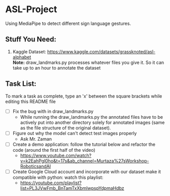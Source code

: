 # ASL-Project
 Using MediaPipe to detect different sign language gestures.

## Stuff You Need:
 1. Kaggle Dataset: https://www.kaggle.com/datasets/grassknoted/asl-alphabet  
 **Note:** draw_landmarks.py processes whatever files you give it. So it can take up to an hour to annotate the dataset
 
## Task List:
To mark a task as complete, type an 'x' between the square brackets while editing this README file
- [ ] Fix the bug with in draw_landmarks.py
  - While running  the draw_landmarks.py the annotated files have to be actively put into another directory solely for annotated images (same as the file structure of       the original dataset).
- [ ] Figure out why the model can't detect test images properly
  - Ask Mr. Zaman
- [ ] Create a demo application: follow the tutorial below  and refactor the code (around the first half of the video)
  - https://www.youtube.com/watch?v=k2EahPgl0ho&t=17s&ab_channel=Murtaza%27sWorkshop-RoboticsandAI
- [ ] Create Google Cloud account and incorporate with our dataset
make it compatible with python: watch this playlist:
  - https://youtube.com/playlist?list=PL3JVwFmb_BnTamTxXbmlwpspYdpmaHdbz
